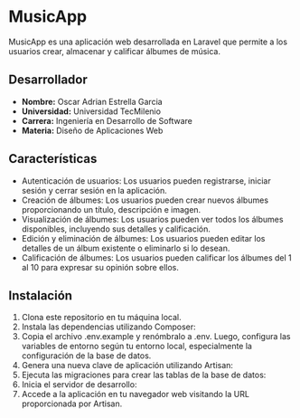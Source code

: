 # MusicApp

MusicApp es una aplicación web desarrollada en Laravel que permite a los usuarios crear, almacenar y calificar álbumes de música.

## Desarrollador

- **Nombre:** Oscar Adrian Estrella Garcia
- **Universidad:** Universidad TecMilenio
- **Carrera:** Ingeniería en Desarrollo de Software
- **Materia:** Diseño de Aplicaciones Web

## Características

- Autenticación de usuarios: Los usuarios pueden registrarse, iniciar sesión y cerrar sesión en la aplicación.
- Creación de álbumes: Los usuarios pueden crear nuevos álbumes proporcionando un título, descripción e imagen.
- Visualización de álbumes: Los usuarios pueden ver todos los álbumes disponibles, incluyendo sus detalles y calificación.
- Edición y eliminación de álbumes: Los usuarios pueden editar los detalles de un álbum existente o eliminarlo si lo desean.
- Calificación de álbumes: Los usuarios pueden calificar los álbumes del 1 al 10 para expresar su opinión sobre ellos.

## Instalación

1. Clona este repositorio en tu máquina local.
2. Instala las dependencias utilizando Composer:
3. Copia el archivo .env.example y renómbralo a .env. Luego, configura las variables de entorno según tu entorno local, especialmente la configuración de la base de datos.
4. Genera una nueva clave de aplicación utilizando Artisan:
5. Ejecuta las migraciones para crear las tablas de la base de datos:
6. Inicia el servidor de desarrollo:
7. Accede a la aplicación en tu navegador web visitando la URL proporcionada por Artisan.





